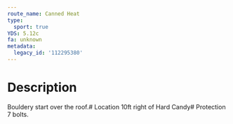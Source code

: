 ```yaml
---
route_name: Canned Heat
type:
  sport: true
YDS: 5.12c
fa: unknown
metadata:
  legacy_id: '112295380'
---
```

# Description
Bouldery start over the roof.# Location
10ft right of Hard Candy# Protection
7 bolts.